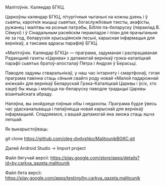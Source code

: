 
Малітоўнік. Каляндар БГКЦ.

Царкоўны каляндар БГКЦ, літургічныя чытаньні на кожны дзень і ў сьвяты, кароткія жыцьці сьвятых, богаслужбовыя тэксты, акафісты, ружанец і малітвы на розныя патрэбы, Біблія па-беларуску (пераклад В. Сёмухі) і ў Сінадальным расейскім перакладзе і план для прачытаньня яе за год, беларускія хрысьціянскія песьні, карысная інфармацыя для вернікаў, а таксама адрасы парафіяў БГКЦ.

«Малітоўнік. Каляндар БГКЦ» — праграма, задуманая і распрацаваная Рэдакцыяй газеты «Царква» з дапамогай вернікаў грэка-каталіцкай парафіі сьвятых братоў-апосталаў Пятра і Андрэя ў Берасьці.

Паводле задумы стваральнікаў, у наш час інтэрнэту і смартфонаў, гэтая праграма павінна стаць сёньня свайго роду новай «Малой падарожнай кніжкай» для вернікаў Беларускай Грэка-Каталіцкай Царквы і ўсіх, хто хацеў бы жыць і маліцца па-беларуску паводле традыцыі Царквы візантыйскага абраду.

Напэўна, вы знойдзеце пэўныя хібы і недахопы. Праграма будзе ўвесь час удасканальвацца і папаўняцца новай карыснай для вернікаў інфармацыяй. Спадзяемся, з вашай дапамогай яна зможа стаць яшчэ лепшай.

Як выкарыстоўваць:

git clone https://github.com/oleg-dydyshko/MalitounikBGKC.git

Далей Android Studio -> Import project

Файл бягучай версіі: https://play.google.com/store/apps/details?id=by.carkva_gazeta.malitounik

Файл бета версіі: https://play.google.com/apps/testing/by.carkva_gazeta.malitounik
